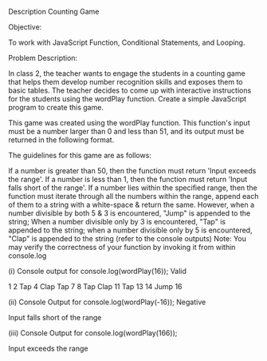 Description
Counting Game 

Objective:

To work with JavaScript Function, Conditional Statements, and Looping.

Problem Description:

In class 2, the teacher wants to engage the students in a counting game that helps them develop number recognition skills and exposes them to basic tables. The teacher decides to come up with interactive instructions for the students using the wordPlay function. Create a simple JavaScript program to create this game. 

This game was created using the wordPlay function. This function's input must be a number larger than 0 and less than 51, and its output must be returned in the following format.

The guidelines for this game are as follows:

If a number is greater than 50, then the function must return 'Input exceeds the range'.
If a number is less than 1, then the function must return 'Input falls short of the range'.
If a number lies within the specified range, then the function must iterate through all the numbers within the range,  append each of them to a string with a white-space & return the same. 
However, when a number divisible by both 5 & 3 is encountered, "Jump" is appended to the string; When a number divisible only by 3 is encountered, "Tap" is appended to the string; when a number divisible only by 5 is encountered, "Clap" is appended to the string (refer to the console outputs)
Note: You may verify the correctness of your function by invoking it from within console.log


(i) Console output for console.log(wordPlay(16));
Valid

1 2 Tap 4 Clap Tap 7 8 Tap Clap 11 Tap 13 14 Jump 16

(ii) Console Output for console.log(wordPlay(-16));
Negative

Input falls short of the range

(iii) Console Output for console.log(wordPlay(166));

Input exceeds the range
